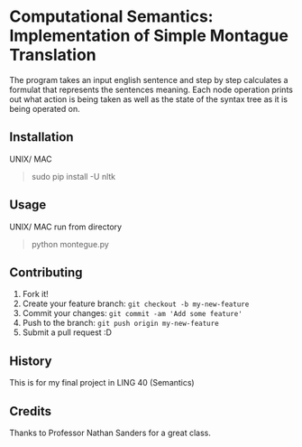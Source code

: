 # Computational Semantics: Implementation of Simple Montague Translation

The program takes an input english sentence and step by step calculates 
a formulat that represents the sentences meaning. Each node operation 
prints out what action is being taken as well as the state of the 
syntax tree as it is being operated on. 

## Installation

UNIX/ MAC
> sudo pip install -U nltk

## Usage

UNIX/ MAC run from directory
> python montegue.py

## Contributing

1. Fork it!
2. Create your feature branch: `git checkout -b my-new-feature`
3. Commit your changes: `git commit -am 'Add some feature'`
4. Push to the branch: `git push origin my-new-feature`
5. Submit a pull request :D

## History

This is for my final project in LING 40 (Semantics)

## Credits

Thanks to Professor Nathan Sanders for a great class. 

